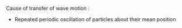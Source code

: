 Cause of transfer of wave motion :
- Repeated periodic oscillation of particles about their mean position

